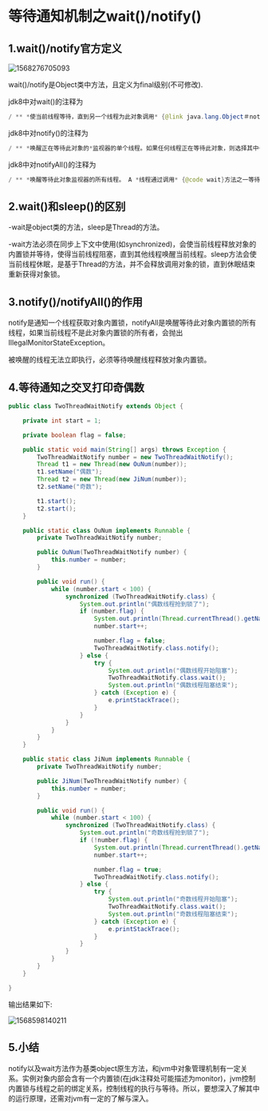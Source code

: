 # 等待通知机制之wait()/notify()

## 1.wait()/notify官方定义

![1568276705093](C:\Users\Administrator\AppData\Roaming\Typora\typora-user-images\1568276705093.png)

wait()/notify是Object类中方法，且定义为final级别(不可修改).

jdk8中对wait()的注释为

```java
/ ** *使当前线程等待，直到另一个线程为此对象调用* {@link java.lang.Object＃notify（）}方法或* {@link java.lang.Object＃notifyAll（）}方法。 *换句话说，此方法的行为就像它只是*执行调用{@code wait（0）}一样。 * <p> *当前线程必须拥有此对象的监视器。线程*释放此监视器的所有权并等待，直到另一个线程*通过调用{@code notify}方法或* {@code notifyAll}方法通知等待此对象监视器的线程唤醒*。然后线程等待，直到它可以*重新获得监视器的所有权并继续执行。 * <p> *与在一个参数版本中一样，中断和虚假唤醒是*可能的，并且此方法应始终在循环中使用：* <pre> * synchronized（obj）{* while（<condition not hold> ）* obj.wait（）; * ... //执行适合条件的操作*} * </ pre> *此方法只能由作为此对象监视器的所有者*的线程调用。有关线程可以成为监视器所有者的方式的*描述，请参阅{@code notify}方法。 * * @throws IllegalMonitorStateException如果当前线程不是对象监视器的所有者。 * @throws InterruptedException如果任何线程在当前线程*等待通知之前或当前线程中断*当前线程。当抛出此异常时，将清除当前线程的<i>中断*状态</ i>。 * @see java.lang.Object＃notify（）* @see java.lang.Object＃notifyAll（）* /
```

jdk8中对notify()的注释为

```java
/ ** *唤醒正在等待此对象的*监视器的单个线程。如果任何线程正在等待此对象，则选择其中一个*被唤醒。选择是任意的，由*实施自行决定。线程通过调用{@code wait}方法之一等待对象的*监视器。 * <p> *唤醒的线程将无法继续，直到当前*线程放弃对此对象的锁定。唤醒的线程将以通常的方式与可能*主动竞争同步此对象的任何其他线程竞争;例如，*唤醒线程在*下一个锁定此对象的线程中没有可靠的特权或劣势。 * <p> *此方法只能由作为此对象监视器的所有者*的线程调用。线程以三种方式之一成为*对象监视器的所有者：* <ul> * <li>通过执行该对象的同步实例方法。 * <li>通过执行在对象上同步的{@code synchronized}语句*的主体。 * <li>对于{@code Class，}类型的对象，通过执行该类的* synchronized静态方法。 * </ ul> * <p> *一次只能有一个线程拥有对象的监视器。 * * @throws IllegalMonitorStateException如果当前线程不是此对象监视器的所有者。 * @see java.lang.Object＃notifyAll（）* @see java.lang.Object #wait（）* /
```

jdk8中对notifyAll()的注释为

```java
/ ** *唤醒等待此对象监视器的所有线程。 A *线程通过调用* {@code wait}方法之一等待对象的监视器。 * <p> *唤醒的线程将无法继续，直到当前*线程放弃此对象上的锁定。唤醒的线程*将以通常的方式与可能*主动竞争同步此对象的任何其他线程竞争;例如，*被唤醒的线程在下一个锁定此对象的线程中没有可靠的特权或劣势。 * <p> *此方法只能由作为此对象监视器的所有者*的线程调用。有关线程可以成为监视器所有者的方式的*描述，请参阅{@code notify}方法。 * * @throws IllegalMonitorStateException如果当前线程不是此对象监视器的所有者。 * @see java.lang.Object＃notify（）* @see java.lang.Object #wait（）* /
```



## 2.wait()和sleep()的区别

-wait是object类的方法，sleep是Thread的方法。

-wait方法必须在同步上下文中使用(如synchronized)，会使当前线程释放对象的内置锁并等待，使得当前线程阻塞，直到其他线程唤醒当前线程。sleep方法会使当前线程休眠，是基于Thread的方法，并不会释放调用对象的锁，直到休眠结束重新获得对象锁。

## 3.notify()/notifyAll()的作用

notify是通知一个线程获取对象内置锁，notifyAll是唤醒等待此对象内置锁的所有线程，如果当前线程不是此对象内置锁的所有者，会抛出IllegalMonitorStateException。

被唤醒的线程无法立即执行，必须等待唤醒线程释放对象内置锁。

## 4.等待通知之交叉打印奇偶数

```java
public class TwoThreadWaitNotify extends Object {

    private int start = 1;

    private boolean flag = false;

    public static void main(String[] args) throws Exception {
        TwoThreadWaitNotify number = new TwoThreadWaitNotify();
        Thread t1 = new Thread(new OuNum(number));
        t1.setName("偶数");
        Thread t2 = new Thread(new JiNum(number));
        t2.setName("奇数");

        t1.start();
        t2.start();
    }

    public static class OuNum implements Runnable {
        private TwoThreadWaitNotify number;

        public OuNum(TwoThreadWaitNotify number) {
            this.number = number;
        }

        public void run() {
            while (number.start < 100) {
                synchronized (TwoThreadWaitNotify.class) {
                    System.out.println("偶数线程抢到锁了");
                    if (number.flag) {
                        System.out.println(Thread.currentThread().getName() + "+-+偶数" + number.start);
                        number.start++;

                        number.flag = false;
                        TwoThreadWaitNotify.class.notify();
                    } else {
                        try {
                            System.out.println("偶数线程开始阻塞");
                            TwoThreadWaitNotify.class.wait();
                            System.out.println("偶数线程阻塞结束");
                        } catch (Exception e) {
                            e.printStackTrace();
                        }
                    }
                }
            }
        }
    }

    public static class JiNum implements Runnable {
        private TwoThreadWaitNotify number;

        public JiNum(TwoThreadWaitNotify number) {
            this.number = number;
        }

        public void run() {
            while (number.start < 100) {
                synchronized (TwoThreadWaitNotify.class) {
                    System.out.println("奇数线程抢到锁了");
                    if (!number.flag) {
                        System.out.println(Thread.currentThread().getName() + "+-+奇数" + number.start);
                        number.start++;

                        number.flag = true;
                        TwoThreadWaitNotify.class.notify();
                    } else {
                        try {
                            System.out.println("奇数线程开始阻塞");
                            TwoThreadWaitNotify.class.wait();
                            System.out.println("奇数线程阻塞结束");
                        } catch (Exception e) {
                            e.printStackTrace();
                        }
                    }
                }
            }
        }
    }

}
```

输出结果如下:

![1568598140211](C:\Users\Administrator\AppData\Roaming\Typora\typora-user-images\1568598140211.png)

## 5.小结

notify以及wait方法作为基类object原生方法，和jvm中对象管理机制有一定关系。实例对象内部会含有一个内置锁(在jdk注释处可能描述为monitor)，jvm控制内置锁与线程之前的绑定关系，控制线程的执行与等待。所以，要想深入了解其中的运行原理，还需对jvm有一定的了解与深入。